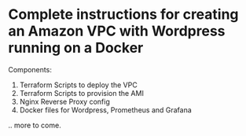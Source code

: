 # Complete instructions for creating an Amazon VPC with Wordpress running on a Docker

Components:
1. Terraform Scripts to deploy the VPC
2. Terraform Scripts to provision the AMI
3. Nginx Reverse Proxy config
4. Docker files for Wordpress, Prometheus and Grafana 

.. more to come.